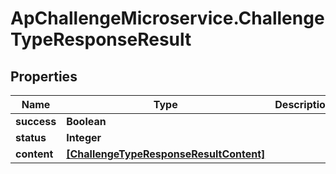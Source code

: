 # ApChallengeMicroservice.ChallengeTypeResponseResult

## Properties
Name | Type | Description | Notes
------------ | ------------- | ------------- | -------------
**success** | **Boolean** |  | [optional] 
**status** | **Integer** |  | [optional] 
**content** | [**[ChallengeTypeResponseResultContent]**](ChallengeTypeResponseResultContent.md) |  | [optional] 


